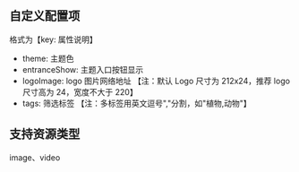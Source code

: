 ## 自定义配置项

格式为【key: 属性说明】

- theme: 主题色
- entranceShow: 主题入口按钮显示
- logoImage: logo 图片网络地址 【注：默认 Logo 尺寸为 212x24，推荐 logo 尺寸高为 24，宽度不大于 220】
- tags: 筛选标签 【注：多标签用英文逗号","分割，如"植物,动物"】

## 支持资源类型

image、video
